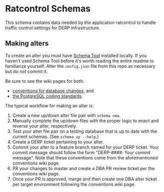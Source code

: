 # Ratcontrol Schemas

This schema contains data needed by the application ratcontrol to handle
traffic control settings for DERP infrastructure.

## Making alters

To create an alter you must have [Schema Tool][st] installed locally. If you
haven't used Schema Tool before it's worth reading the entire readme to
familiarize yourself. Alter the `config.json` file from this repo as necessary
but do not commit it.

Be sure to see the wiki pages for both:
- [conventions for database changes][dbc], and
- [the PostgreSQL coding standards][pgs].

The typical workflow for making an alter is:

1. Create a new up/down alter file pair with `schema new`.
2. Manually complete the up/down files with the proper logic to enact and
   reverse your alter, respectively.
3. Test your alter file pair on a testing database that is up to date with the
   current schemas. (See `schema up --help`.)
4. Create a DERP ticket pertaining to your alter.
5. Commit your alter to a feature branch named for your DERP ticket. Your
   commit message should follow the form "DERP-####: Your commit message". Note
   that these conventions come from the aforementioned conventions wiki page.
4. PR your changes to master and create a DBA PR review ticket per the
   conventions wiki page.
5. Once your PR is approved, merge and then create one DBA alter ticket per
   target environment following the conventions wiki page.

[dbc]: https://corpwiki.appnexus.com/pages/viewpage.action?spaceKey=engineering&title=How+to+Make+Database+Changes+as+a+Developer
[pgs]: https://corpwiki.appnexus.com/pages/viewpage.action?spaceKey=engineering&title=Postgres+Coding+Standards+and+Guidelines
[st]: https://github.com/appnexus/schema-tool
